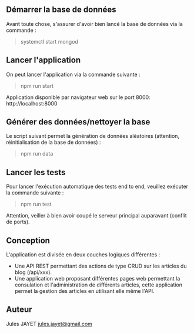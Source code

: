 ## Démarrer la base de données

Avant toute chose, s'assurer d'avoir bien lancé la base de données via la commande :

> systemctl start mongod

## Lancer l'application

On peut lancer l'application via la commande suivante :

> npm run start

Application disponible par navigateur web sur le port 8000: http://localhost:8000

## Générer des données/nettoyer la base

Le script suivant permet la génération de données aléatoires (attention, réinitialisation de la base de données) :

> npm run data

## Lancer les tests

Pour lancer l'exécution automatique des tests end to end, veuillez exécuter la commande suivante :

> npm run test

Attention, veiller à bien avoir coupé le serveur principal auparavant (conflit de ports).

## Conception

L'application est divisée en deux couches logiques différentes :

- Une API REST permettant des actions de type CRUD sur les articles du blog (/api/xxx).
- Une application web proposant différentes pages web permettant la consulation et l'administration de différents articles, cette application permet la gestion des articles en utilisant elle même l'API.

## Auteur

Jules JAYET <jules.jayet@gmail.com>